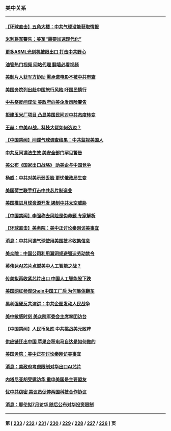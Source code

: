 ### 美中关系
---
#### [【环球直击】五角大楼：中共气球没能获取情报](../../pages/nf1412576/n14025936.md?07020045) 
#### [米利将军警告：美军“需要加速现代化”](../../pages/nf1412576/n14026055.md?07020045) 
#### [更多ASML光刻机被限出口 打击中共野心](../../pages/nf1412576/n14025979.md?07020045) 
#### [油管热门视频 网站代理 翻墙必看视频](http://138.2.39.72:81/youtube.html?epic-marker?07020045)
#### [美制片人获军方协助 需承诺电影不被中共审查](../../pages/nf1412576/n14025928.md?07020045) 
#### [美国务院列出赴中国旅行风险 吁国民慎行](../../pages/nf1412576/n14025913.md?07020045) 
#### [中共祭反间谍法 美政府向美企发风险警告](../../pages/nf1412576/n14025902.md?07020045) 
#### [拒建玉米厂项目 凸显美国民间对中共态度转变](../../pages/nf1412576/n14025835.md?07020045) 
#### [王赫：中美AI战，科技大佬如何选边？](../../pages/nf1412576/n14025558.md?07020045) 
#### [【中国禁闻】间谍气球调查结果：中共监视美国人](../../pages/nf1412576/n14024804.md?07020045) 
#### [中共反间谍法生效 美安全部门罕见警告](../../pages/nf1412576/n14025385.md?07020045) 
#### [美公布《国家出口战略》 助美企与中国竞争](../../pages/nf1412576/n14025278.md?07020045) 
#### [杨威：中共对美示弱丢脸 更忧俄政局生变](../../pages/nf1412576/n14025329.md?07020045) 
#### [美国荷兰联手打击中共芯片制造业](../../pages/nf1412576/n14025247.md?07020045) 
#### [美国推进月球资源开发 遏制中共太空威胁](../../pages/nf1412576/n14024993.md?07020045) 
#### [【中国禁闻】李强称去风险是伪命题 专家解析](../../pages/nf1412576/n14024407.md?07020045) 
#### [【环球直击】美务院：美中正讨论秦刚访美事宜](../../pages/nf1412576/n14024405.md?07020045) 
#### [消息：中共间谍气球使用美国技术收集信息](../../pages/nf1412576/n14024759.md?07020045) 
#### [美众院：中国公司利用漏洞规避强迫劳动禁令](../../pages/nf1412576/n14024344.md?07020045) 
#### [英伟达AI芯片点燃美中人工智能之战？](../../pages/nf1412576/n14024381.md?07020045) 
#### [传美拟再收紧芯片出口 中国人工智能股下跌](../../pages/nf1412576/n14024306.md?07020045) 
#### [美国网红参观Shein中国工厂后 为何集体翻车](../../pages/nf1412576/n14024265.md?07020045) 
#### [黑利强硬反共演讲：中共企图发动人民战争](../../pages/nf1412576/n14024162.md?07020045) 
#### [美中敏感时刻 美众院军委会主席率团访台](../../pages/nf1412576/n14024129.md?07020045) 
#### [【中国禁闻】人民币急跌 中共挑战美元败阵](../../pages/nf1412576/n14023742.md?07020045) 
#### [供应链迁出中国 苹果台积电马自达是如何做的](../../pages/nf1412576/n14023243.md?07020045) 
#### [美国务院：美中正在讨论秦刚访美事宜](../../pages/nf1412576/n14023804.md?07020045) 
#### [消息：美政府考虑限制对华出口AI芯片](../../pages/nf1412576/n14023873.md?07020045) 
#### [内塔尼亚胡受邀访华 重申美国是主要盟友](../../pages/nf1412576/n14023686.md?07020045) 
#### [忧中共窃密 美议员促停两国科技合作协议](../../pages/nf1412576/n14023621.md?07020045) 
#### [消息：耶伦拟7月访华 随后公布对华投资限制](../../pages/nf1412576/n14023251.md?07020045) 

---
#### 第 [ [233](./233.md?07020045) / [232](./232.md?07020045) / [231](./231.md?07020045) / [230](./230.md?07020045) / [229](./229.md?07020045) / [228](./228.md?07020045) / [227](./227.md?07020045) / [226](./226.md?07020045) ] 页
